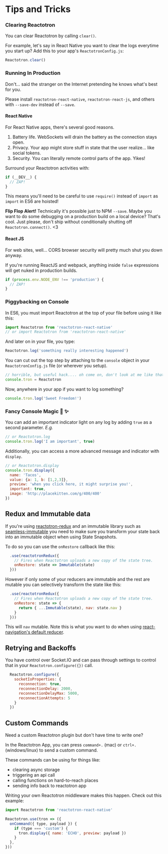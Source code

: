 # Tips and Tricks

### Clearing Reactotron

You can clear Reactotron by calling `clear()`.

For example, let's say in React Native you want to clear the logs everytime you start up?  Add this to your app's `ReactotronConfig.js`:

```js
Reactotron.clear()
```

### Running In Production

Don't... said the stranger on the Internet pretending he knows what's best for you.

Please install `reactotron-react-native`, `reactotron-react-js`, and others with `--save-dev` instead of `--save`.

#### React Native

For React Native apps, there's several good reasons.

1. Battery life.  WebSockets will drain the battery as the connection stays open.
2. Privacy.  Your app might store stuff in state that the user realize... like social tokens.
3. Security.  You can literally remote control parts of the app.  Yikes!

Surround your Reactotron activities with:

```js
if (__DEV__) {
  // ZAP!
}
```

This means you'll need to be careful to use `require()` instead of `import` as `import` in ES6 are hoisted!

**Flip Flop Alert!** Technically it's possible just to NPM `--save`.  Maybe you want to do some debugging on a production build on a local device?  That's cool.  Just please, don't ship without conditionally shutting off `Reactotron.connect()`.  <3


#### React JS

For web sites, well... CORS browser security will pretty much shut you down anyway.

If you're running ReactJS and webpack, anything inside `false` expressions will get nuked in production builds.

```js
if (process.env.NODE_ENV !== 'production') {
  // ZAP!
}
```

### Piggybacking on Console

In ES6, you must import Reactotron at the top of your file before using it like this:

```js
import Reactotron from 'reactotron-react-native'
// or import Reactotron from 'reactotron-react-native'
```

And later on in your file, you type:

```js
Reactotron.log('something really interesting happened')
```

You can cut out the top step by attaching to the `console` object in your `ReactotronConfig.js` file (or wherever you setup).

```js
// horrible, but useful hack.... oh come on, don't look at me like that... it's JavaScript :|
console.tron = Reactotron
```

Now, anywhere in your app if you want to log something?

```js
console.tron.log('Sweet Freedom!')
```

### Fancy Console Magic :tophat: :sparkles:

You can add an important indicator light on any log by adding `true` as a second parameter.  _E.g._
```js
// or Reactotron.log
console.tron.log('I am important', true)
```

Additionally, you can access a more advanced message and indicator with `display`.
```js
// or Reactotron.display
console.tron.display({
  name: 'Tacos',
  value: {a: 1, b: [1,2,3]},
  preview: 'when you click here, it might surprise you!',
  important: true,
  image: 'http://placekitten.com/g/400/400'
})
```

## Redux and Immutable data
If you're using [reactotron-redux](https://github.com/infinitered/reactotron/blob/master/docs/plugin-redux.md)
and an immutable library such as [seamless-immutable](https://github.com/rtfeldman/seamless-immutable) you need to make sure you transform your state back into an immutable object when using State Snapshots.

To do so you can use the `onRestore` callback like this:

```js
  .use(reactotronRedux({
    // Fires when Reactotron uploads a new copy of the state tree.
    onRestore: state => Immutable(state)
  }))
```

However if only some of your reducers are immutable and the rest are mutable you can selectively transform
the state like this:

```js
  .use(reactotronRedux({
    // Fires when Reactotron uploads a new copy of the state tree.
    onRestore: state => {
      return { ...Immutable(state), nav: state.nav }
    }
  }))
```

This will `nav` mutable. Note this is what you want to do when using
[react-navigation's default reducer](https://github.com/react-community/react-navigation/blob/master/docs/guides/Redux-Integration.md).


## Retrying and Backoffs

You have control over Socket.IO and can pass through settings to control that in your `Reactotron.configure({})` call.

```js
  Reactotron.configure({
    socketIoProperties: {
      reconnection: true,
      reconnectionDelay: 2000,
      reconnectionDelayMax: 5000,
      reconnectionAttempts: 5
    }
  })
```

## Custom Commands

Need a custom Reactotron plugin but don't have time to write one?

In the Reactotron App, you can press `command+.` (mac) or  `ctrl+.` (windows/linux) to send a custom command.

These commands can be using for things like:

* clearing async storage
* triggering an api call
* calling functions on hard-to-reach places
* sending info back to reactotron app

Writing your own Reactotron middleware makes this happen.  Check out this example:

```js
import Reactotron from 'reactotron-react-native'

Reactotron.use(tron => ({
  onCommand({ type, payload }) {
    if (type === 'custom') {
      tron.display({ name: 'ECHO', preview: payload })
    }
  },
}))
```
